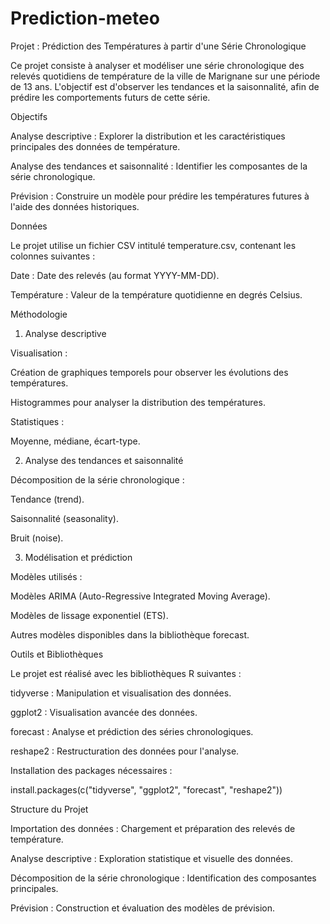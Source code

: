 # Prediction-meteo

Projet : Prédiction des Températures à partir d'une Série Chronologique

Ce projet consiste à analyser et modéliser une série chronologique des relevés quotidiens de température de la ville de Marignane sur une période de 13 ans. L'objectif est d'observer les tendances et la saisonnalité, afin de prédire les comportements futurs de cette série.

Objectifs

Analyse descriptive : Explorer la distribution et les caractéristiques principales des données de température.

Analyse des tendances et saisonnalité : Identifier les composantes de la série chronologique.

Prévision : Construire un modèle pour prédire les températures futures à l'aide des données historiques.

Données

Le projet utilise un fichier CSV intitulé temperature.csv, contenant les colonnes suivantes :

Date : Date des relevés (au format YYYY-MM-DD).

Température : Valeur de la température quotidienne en degrés Celsius.

Méthodologie

1. Analyse descriptive

Visualisation :

Création de graphiques temporels pour observer les évolutions des températures.

Histogrammes pour analyser la distribution des températures.

Statistiques :

Moyenne, médiane, écart-type.

2. Analyse des tendances et saisonnalité

Décomposition de la série chronologique :

Tendance (trend).

Saisonnalité (seasonality).

Bruit (noise).

3. Modélisation et prédiction

Modèles utilisés :

Modèles ARIMA (Auto-Regressive Integrated Moving Average).

Modèles de lissage exponentiel (ETS).

Autres modèles disponibles dans la bibliothèque forecast.

Outils et Bibliothèques

Le projet est réalisé avec les bibliothèques R suivantes :

tidyverse : Manipulation et visualisation des données.

ggplot2 : Visualisation avancée des données.

forecast : Analyse et prédiction des séries chronologiques.

reshape2 : Restructuration des données pour l'analyse.

Installation des packages nécessaires :

install.packages(c("tidyverse", "ggplot2", "forecast", "reshape2"))

Structure du Projet

Importation des données : Chargement et préparation des relevés de température.

Analyse descriptive : Exploration statistique et visuelle des données.

Décomposition de la série chronologique : Identification des composantes principales.

Prévision : Construction et évaluation des modèles de prévision.

